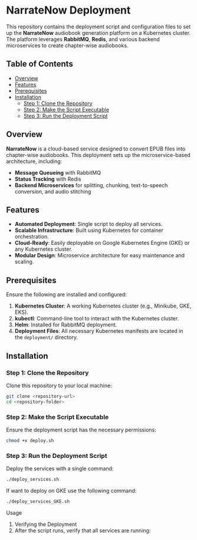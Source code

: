 # NarrateNow Deployment

This repository contains the deployment script and configuration files to set up the **NarrateNow** audiobook generation platform on a Kubernetes cluster. The platform leverages **RabbitMQ**, **Redis**, and various backend microservices to create chapter-wise audiobooks.

## Table of Contents

- [Overview](#overview)
- [Features](#features)
- [Prerequisites](#prerequisites)
- [Installation](#installation)
  - [Step 1: Clone the Repository](#step-1-clone-the-repository)
  - [Step 2: Make the Script Executable](#step-2-make-the-script-executable)
  - [Step 3: Run the Deployment Script](#step-3-run-the-deployment-script)

## Overview

**NarrateNow** is a cloud-based service designed to convert EPUB files into chapter-wise audiobooks. This deployment sets up the microservice-based architecture, including:

- **Message Queueing** with RabbitMQ
- **Status Tracking** with Redis
- **Backend Microservices** for splitting, chunking, text-to-speech conversion, and audio stitching

## Features

- **Automated Deployment**: Single script to deploy all services.
- **Scalable Infrastructure**: Built using Kubernetes for container orchestration.
- **Cloud-Ready**: Easily deployable on Google Kubernetes Engine (GKE) or any Kubernetes cluster.
- **Modular Design**: Microservice architecture for easy maintenance and scaling.

## Prerequisites

Ensure the following are installed and configured:

1. **Kubernetes Cluster**: A working Kubernetes cluster (e.g., Minikube, GKE, EKS).
2. **kubectl**: Command-line tool to interact with the Kubernetes cluster.
3. **Helm**: Installed for RabbitMQ deployment.
4. **Deployment Files**: All necessary Kubernetes manifests are located in the `deployment/` directory.

## Installation

### Step 1: Clone the Repository

Clone this repository to your local machine:
```bash
git clone <repository-url>
cd <repository-folder>
```
### Step 2: Make the Script Executable
Ensure the deployment script has the necessary permissions:

```bash
chmod +x deploy.sh
```
### Step 3: Run the Deployment Script
Deploy the services with a single command:
```bash
./deploy_services.sh
```
If want to deploy on GKE use the following command:
```bash
./deploy_services_GKE.sh
```
Usage
1. Verifying the Deployment
2. After the script runs, verify that all services are running:
